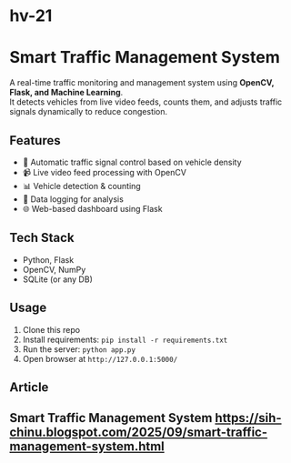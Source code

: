 # hv-21

# Smart Traffic Management System  

A real-time traffic monitoring and management system using **OpenCV, Flask, and Machine Learning**.  
It detects vehicles from live video feeds, counts them, and adjusts traffic signals dynamically to reduce congestion.  

## Features  
- 🚦 Automatic traffic signal control based on vehicle density  
- 📹 Live video feed processing with OpenCV  
- 📊 Vehicle detection & counting  
- 💾 Data logging for analysis  
- 🌐 Web-based dashboard using Flask  

## Tech Stack  
- Python, Flask  
- OpenCV, NumPy  
- SQLite (or any DB)  

## Usage  
1. Clone this repo  
2. Install requirements: `pip install -r requirements.txt`  
3. Run the server: `python app.py`  
4. Open browser at `http://127.0.0.1:5000/`  


## Article

Smart Traffic Management System
https://sih-chinu.blogspot.com/2025/09/smart-traffic-management-system.html
---
